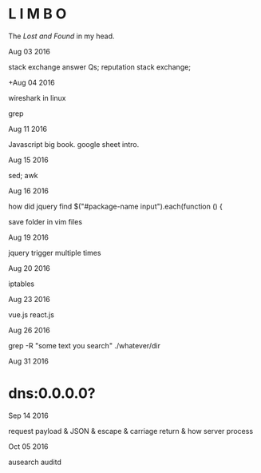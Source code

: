 # L I M B O
The *Lost and Found* in my head.

Aug 03 2016 

stack exchange answer Qs;   reputation stack exchange;

+Aug 04 2016

wireshark in linux 

grep


Aug 11 2016

Javascript big book. google sheet intro.



Aug 15 2016

sed; awk

Aug 16 2016

how did jquery find     $("#package-name input").each(function () {

save folder in vim files 

Aug 19 2016

jquery trigger multiple times

Aug 20 2016

iptables

Aug 23 2016

vue.js react.js

Aug 26 2016

grep -R "some text you search" ./whatever/dir

Aug 31 2016

dns:0.0.0.0?
=======
Sep 14 2016

request payload & JSON & escape & carriage return & how server process

Oct 05 2016

ausearch  auditd
